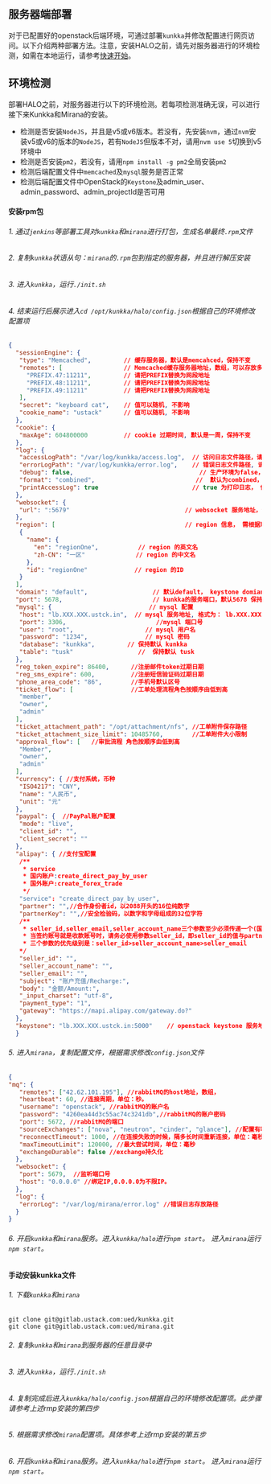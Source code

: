## 服务器端部署

对于已配置好的openstack后端环境，可通过部署`kunkka`并修改配置进行网页访问。以下介绍两种部署方法。注意，安装HALO之前，请先对服务器进行的环境检测，如需在本地运行，请参考[快速开始](/started/started.html)。

## 环境检测

部署HALO之前，对服务器进行以下的环境检测。若每项检测准确无误，可以进行接下来Kunkka和Mirana的安装。

+ 检测是否安装`NodeJS`，并且是v5或v6版本。若没有，先安装`nvm`，通过`nvm`安装v5或v6的版本的`NodeJS`，若有`NodeJS`但版本不对，请用`nvm use 5`切换到v5环境中
+ 检测是否安装`pm2`，若没有，请用`npm install -g pm2`全局安装`pm2`
+ 检测后端配置文件中`memcached`及`mysql`服务是否正常
+ 检测后端配置文件中OpenStack的`Keystone`及admin_user、admin_password、admin_projectId是否可用

#### 安装rpm包

###### 1. 通过`jenkins`等部署工具对`kunkka`和`mirana`进行打包，生成名单最终`.rpm`文件
###### 2. 复制`kunkka`状语从句：`mirana`的`.rpm`包到指定的服务器，并且进行解压安装
###### 3. 进入`kunkka`，运行`./init.sh`
###### 4. 结束运行后展示进入`cd /opt/kunkka/halo/config.json`根据自己的环境修改配置项

``` json
{
  "sessionEngine": {
   "type": "Memcached",         // 缓存服务器，默认是memcahced，保持不变
   "remotes": [                 // Memcached缓存服务器地址，数组，可以存放多个地址（我们的架构是三个memcached 服务节点）
     "PREFIX.47:11211",         // 请把PREFIX替换为网段地址
     "PREFIX.48:11211",         // 请把PREFIX替换为网段地址
     "PREFIX.49:11211"          // 请把PREFIX替换为网段地址
   ],
   "secret": "keyboard cat",    // 值可以随机, 不影响
   "cookie_name": "ustack"      // 值可以随机, 不影响
  },
  "cookie": {
   "maxAge": 604800000          // cookie 过期时间, 默认是一周，保持不变
  },
  "log": {
   "accessLogPath": "/var/log/kunkka/access.log",  // 访问日志文件路径，请配成 /var/log/kunkka/access.log
   "errorLogPath": "/var/log/kunkka/error.log",    // 错误日志文件路径, 请配成 /var/log/kunkka/error.log
   "debug": false,                                   // 生产环境为false，保持默认
   "format": "combined",                            //  默认为combined，保持默认
   "printAccessLog": true                          // true 为打印日志， 保持默认
  },
  "websocket": {
   "url": ":5679"                                // websocket 服务地址，保持默认
  },
  "region": [                                    // region 信息， 需根据环境的region信息配置
   {
     "name": {
       "en": "regionOne",           // region 的英文名
       "zh-CN": "一区"              // region 的中文名
     },
     "id": "regionOne"             // region 的ID
   }
  ],
  "domain": "default",                  // 默认default， keystone domian信息
  "port": 5678,                         // kunkka的服务端口，默认5678 保持不变
  "mysql": {                           // mysql 配置
   "host": "lb.XXX.XXX.ustck.in",  // mysql 服务地址, 格式为： lb.XXX.XXX.ustck.in
   "port": 3306,                         //mysql 端口号
   "user": "root",                    // mysql 用户名
   "password": "1234",                // mysql 密码
   "database": "kunkka",         // 保持默认 kunkka
   "table": "tusk"                  //  保持默认 tusk
  },
  "reg_token_expire": 86400,      //注册邮件token过期日期
  "reg_sms_expire": 600,          //注册短信验证码过期日期
  "phone_area_code": "86",        //手机号默认区号
  "ticket_flow": [                //工单处理流程角色按顺序由低到高
   "member",
   "owner",
   "admin"
  ],
  "ticket_attachment_path": "/opt/attachment/nfs", //工单附件保存路径
  "ticket_attachment_size_limit": 10485760,        //工单附件大小限制
  "approval_flow": [   //审批流程 角色按顺序由低到高
   "Member",
   "owner",
   "admin"
  ],
  "currency": { //支付系统，币种
   "ISO4217": "CNY",
   "name": "人民币",
   "unit": "元"
  },
  "paypal": {  //PayPal账户配置
   "mode": "live",
   "client_id": "",
   "client_secret": ""
  },
  "alipay": { //支付宝配置
   /**
    * service
    * 国内账户:create_direct_pay_by_user
    * 国外账户:create_forex_trade
    */
   "service": "create_direct_pay_by_user",
   "partner": "",//合作身份者id，以2088开头的16位纯数字
   "partnerKey": "",//安全检验码，以数字和字母组成的32位字符
   /**
    * seller_id,seller_email,seller_account_name三个参数至少必须传递一个(国内账户,国外无要求)。
    * 当签约账号就是收款账号时，请务必使用参数seller_id，即seller_id的值与partner的值相同。
    * 三个参数的优先级别是：seller_id>seller_account_name>seller_email
   */
   "seller_id": "",
   "seller_account_name": "",
   "seller_email": "",
   "subject": "账户充值/Recharge:",
   "body": "金额/Amount:",
   "_input_charset": "utf-8",
   "payment_type": "1",
   "gateway": "https://mapi.alipay.com/gateway.do?"
  },
  "keystone": "lb.XXX.XXX.ustck.in:5000"    // openstack keystone 服务地址, 需要手动填写，格式为：lb.XXX.XXX.ustck.in:端口号。
  }
```
###### 5. 进入`mirana`，复制配置文件，根据需求修改`config.json`文件

``` json
{
"mq": {
   "remotes": ["42.62.101.195"], //rabbitMQ的host地址，数组，
   "heartbeat": 60, //连接周期，单位：秒。
   "username": "openstack", //rabbitMQ的账户名
   "password": "4260ea44d3c55ac74c3241db",//rabbitMQ的账户密码
   "port": 5672, //rabbitMQ的端口
   "sourceExchanges": ["nova", "neutron", "cinder", "glance"], //配置有哪些channel
   "reconnectTimeout": 1000, //在连接失败的时候，隔多长时间重新连接，单位：毫秒
   "maxTimeoutLimit": 120000, //最大尝试时间，单位：毫秒
   "exchangeDurable": false //exchange持久化
  },
  "websocket": {
   "port": 5679,  //监听端口号
   "host": "0.0.0.0" //绑定IP,0.0.0.0为不限IP。
  },
  "log": {
   "errorLog": "/var/log/mirana/error.log" //错误日志存放路径
  }
}
```

###### 6. 开启`kunkka`和`mirana`服务。进入`kunkka/halo`进行`npm start`。 进入`mirana`运行`npm start`。

#### 手动安装kunkka文件

###### 1. 下载`kunkka`和`mirana`

```
git clone git@gitlab.ustack.com:ued/kunkka.git
git clone git@gitlab.ustack.com:ued/mirana.git
```
###### 2. 复制`kunkka`和`mirana`到服务器的任意目录中
###### 3. 进入`kunkka`，运行`./init.sh`
###### 4. 复制完成后进入`kunkka/halo/config.json`根据自己的环境修改配置项。此步骤请参考上述rmp安装的第四步
###### 5. 根据需求修改`mirana`配置项。具体参考上述rmp安装的第五步
###### 6. 开启`kunkka`和`mirana`服务。进入`kunkka/halo`进行`npm start`。 进入`mirana`运行`npm start`。
